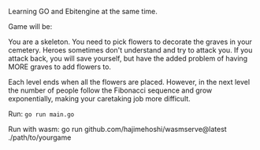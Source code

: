 Learning GO and Ebitengine at the same time.

Game will be:

You are a skeleton. You need to pick flowers to decorate the graves in your cemetery. Heroes sometimes don't understand and try to attack you. If you attack back, you will save yourself, but have the added problem of having MORE graves to add flowers to.

Each level ends when all the flowers are placed. However, in the next level the number of people follow the Fibonacci sequence and grow exponentially, making your caretaking job more difficult.

Run:
`go run main.go`

Run with wasm:
go run github.com/hajimehoshi/wasmserve@latest ./path/to/yourgame
